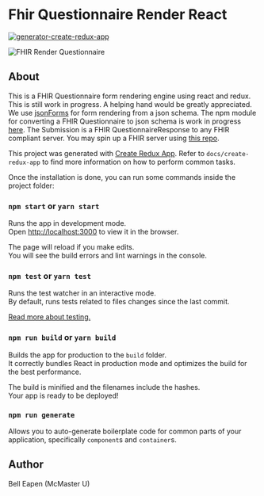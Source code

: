 # Fhir Questionnaire Render React
[![generator-create-redux-app](https://img.shields.io/badge/built%20with-generator--create--redux--app-brightgreen.svg)](https://github.com/jonidelv/generator-create-redux-app)

![FHIR Render Questionnaire](https://raw.github.com/dermatologist/fhir-questionnaire-render-react/develop/docs/fhir-render.png)

## About

This is a FHIR Questionnaire form rendering engine using react and redux. This is still work in progress. A helping hand would be greatly appreciated. We use  [jsonForms]( https://jsonforms.io/ ) for form rendering from a json schema. The npm module for converting a FHIR Questionnaire to json schema is work in progress [here](https://github.com/dermatologist/fhirformjs). The Submission is a FHIR QuestionnaireResponse to any FHIR compliant server. You may spin up a FHIR server using [this repo](https://github.com/dermatologist/fhirql).

This project was generated with [Create Redux App](https://github.com/jonidelv/generator-create-redux-app). Refer to `docs/create-redux-app` to find more information on how to perform common tasks.

Once the installation is done, you can run some commands inside the project folder:

### `npm start` or `yarn start`

Runs the app in development mode.<br>
Open [http://localhost:3000](http://localhost:3000) to view it in the browser.

The page will reload if you make edits.<br>
You will see the build errors and lint warnings in the console.

### `npm test` or `yarn test`

Runs the test watcher in an interactive mode.<br>
By default, runs tests related to files changes since the last commit.

[Read more about testing.](https://github.com/facebookincubator/create-react-app/blob/master/packages/react-scripts/template/README.md#running-tests)

### `npm run build` or `yarn build`

Builds the app for production to the `build` folder.<br>
It correctly bundles React in production mode and optimizes the build for the best performance.

The build is minified and the filenames include the hashes.<br>
Your app is ready to be deployed!

### `npm run generate`

Allows you to auto-generate boilerplate code for common parts of your
application, specifically `component`s and `container`s.

## Author

Bell Eapen (McMaster U)
